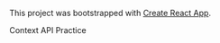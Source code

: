 This project was bootstrapped with [Create React App](https://github.com/facebook/create-react-app).

 Context API Practice
